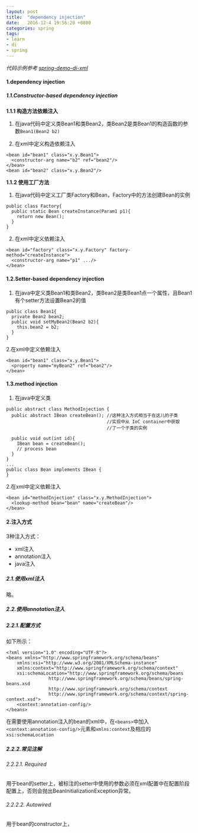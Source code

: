 ```yaml
---
layout: post
title:  "dependency injection"
date:   2016-12-4 19:56:20 +0800
categories: spring
tags:
- learn
- di
- spring
---
```


*代码示例参考 <a href='https://github.com/liuweiii/spring-demo-di-xml' target='_blank'>spring-demo-di-xml</a>*

#### 1.dependency injection

##### 1.1.Constructor-based dependency injection

**1.1.1 构造方法依赖注入**

1. 在java代码中定义类Bean1和类Bean2，类Bean2是类Bean1的构造函数的参数`Bean1(Bean2 b2)`

2. 在xml中定义构造依赖注入

```
<bean id="bean1" class="x.y.Bean1">
  <constructor-arg name="b2" ref="bean2"/>
</bean>
<bean id="bean2" class="x.y.Bean2"/>
```

**1.1.2 使用工厂方法**

1. 在java代码中定义工厂类Factory和Bean，Factory中的方法创建Bean的实例

```
public class Factory{
  public static Bean createInstance(Param1 p1){
    return new Bean();
  }
}
```

2. 在xml中定义依赖注入

```
<bean id="factory" class="x.y.Factory" factory-method="createInstance">
  <constructor-arg name="p1" .../>
</bean>
```

#### 1.2.Setter-based dependency injection

1. 在java中定义类Bean1和类Bean2，类Bean2是类Bean1点一个属性，且Bean1有个setter方法设置Bean2的值

```
public class Bean1{
  private Bean2 bean2;
  public void setMyBean2(Bean2 b2){
    this.bean2 = b2;
  }
}
```

2.在xml中定义依赖注入

```
<bean id="bean1" class="x.y.Bean1">
  <property name="myBean2" ref="bean2"/>
</bean>
```

#### 1.3.method injection

1. 在java中定义类

```
public abstract class MethodInjection {
  public abstract IBean createBean(); //这种注入方式相当于在这儿的子类
                                      //实现中从 IoC container中获取
                                      //了一个子类的实例

  public void out(int id){
    IBean bean = createBean();
    // process bean
  }
}
...
public class Bean implements IBean {
}
```

2.在xml中定义依赖注入

```
<bean id="methodInjection" class="x.y.MethodInjection">
  <lookup-method bean="bean" name="createBean"/>
</bean>
```
#### 2.注入方式

3种注入方式：

- xml注入
- annotation注入
- java注入

##### 2.1.使用xml注入

略。

##### 2.2.使用annotation注入

##### 2.2.1.配置方式

如下所示：

```
<?xml version="1.0" encoding="UTF-8"?>
<beans xmlns="http://www.springframework.org/schema/beans"
	xmlns:xsi="http://www.w3.org/2001/XMLSchema-instance"
	xmlns:context="http://www.springframework.org/schema/context"
	xsi:schemaLocation="http://www.springframework.org/schema/beans
				http://www.springframework.org/schema/beans/spring-beans.xsd
				http://www.springframework.org/schema/context
				http://www.springframework.org/schema/context/spring-context.xsd">
	<context:annotation-config/>
</beans>
```

在需要使用annotation注入的bean的xml中，在`<beans>`中加入`<context:annotation-config/>`元素和`xmlns:context`及相应的`xsi:schemaLocation`

##### 2.2.2.常见注解

###### 2.2.2.1. Required

用于bean的setter上，被标注的setter中使用的参数必须在xml配置中在配置阶段配置上，否则会抛出BeanInitializationException异常。

###### 2.2.2.2. Autowired

用于bean的constructor上，